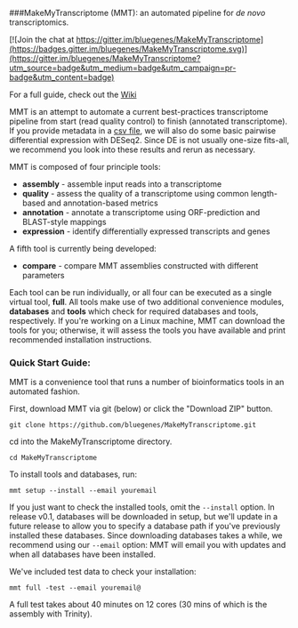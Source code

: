 ###MakeMyTranscriptome (MMT): an automated pipeline for *de novo* transcriptomics.

[![Join the chat at https://gitter.im/bluegenes/MakeMyTranscriptome](https://badges.gitter.im/bluegenes/MakeMyTranscriptome.svg)](https://gitter.im/bluegenes/MakeMyTranscriptome?utm_source=badge&utm_medium=badge&utm_campaign=pr-badge&utm_content=badge)

For a full guide, check out the [Wiki](http://github.com/bluegenes/makeMyTranscriptome/wiki)

MMT is an attempt to automate a current best-practices transcriptome pipeline from start (read quality control) to finish (annotated transcriptome). If you provide metadata in a [csv file](https://github.com/bluegenes/MakeMyTranscriptome/wiki/CSV_Input), we will also do some basic pairwise differential expression with DESeq2. Since DE is not usually one-size fits-all, we recommend you look into these results and rerun as necessary. 

MMT is composed of four principle tools: 
- **assembly** - assemble input reads into a transcriptome
- **quality** - assess the quality of a transcriptome using common length-based and annotation-based metrics
- **annotation** - annotate a transcriptome using ORF-prediction and BLAST-style mappings
- **expression**  - identify differentially expressed transcripts and genes 

A fifth tool is currently being developed:
- **compare** - compare MMT assemblies constructed with different parameters

Each tool can be run individually, or all four can be executed as a single virtual tool, **full**. All tools make use of two additional convenience modules, **databases** and **tools** which check for required databases and tools, respectively. If you're working on a Linux machine, MMT can download the tools for you; otherwise, it will assess the tools you have available and print recommended installation instructions.


### Quick Start Guide:

MMT is a convenience tool that runs a number of bioinformatics tools in an automated fashion.

First, download MMT via git (below) or click the "Download ZIP" button.
```
git clone https://github.com/bluegenes/MakeMyTranscriptome.git
```
cd into the MakeMyTranscriptome directory.
```
cd MakeMyTranscriptome
```

To install tools and databases, run:

``` 
mmt setup --install --email youremail
``` 
If you just want to check the installed tools, omit the ```--install``` option. In release v0.1, databases will be downloaded in setup, but we'll update in a future release to allow you to specify a database path if you've previously installed these databases. Since downloading databases takes a while, we recommend using our ```--email``` option: MMT will email you with updates and when all databases have been installed.


We've included test data to check your installation:
```
mmt full -test --email youremail@
```
A full test takes about 40 minutes on 12 cores (30 mins of which is the assembly with Trinity).




